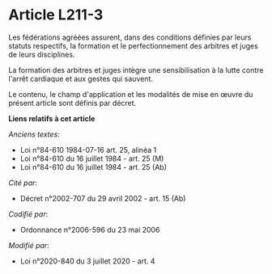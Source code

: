 # Article L211-3

Les fédérations agréées assurent, dans des conditions définies par leurs statuts respectifs, la formation et le
perfectionnement des arbitres et juges de leurs disciplines.

La formation des arbitres et juges intègre une sensibilisation à la lutte contre l'arrêt cardiaque et aux gestes qui sauvent.

Le contenu, le champ d'application et les modalités de mise en œuvre du présent article sont définis par décret.

**Liens relatifs à cet article**

_Anciens textes_:

  - Loi n°84-610 1984-07-16 art. 25, alinéa 1
  - Loi n°84-610 du 16 juillet 1984 - art. 25 (M)
  - Loi n°84-610 du 16 juillet 1984 - art. 25 (Ab)

_Cité par_:

  - Décret n°2002-707 du 29 avril 2002 - art. 15 (Ab)

_Codifié par_:

  - Ordonnance n°2006-596 du 23 mai 2006

_Modifié par_:

  - Loi n°2020-840 du 3 juillet 2020 - art. 4
